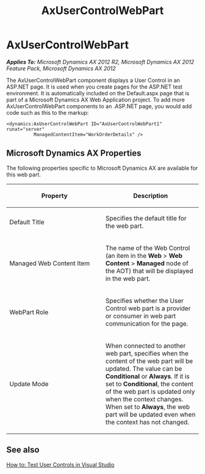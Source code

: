 ﻿---
title: AxUserControlWebPart
TOCTitle: AxUserControlWebPart
ms:assetid: f4bddd5e-7252-4817-b4ee-111037572299
ms:mtpsurl: https://msdn.microsoft.com/en-us/library/Cc654080(v=AX.60)
ms:contentKeyID: 28119518
ms.date: 11/07/2012
mtps_version: v=AX.60
---

# AxUserControlWebPart 


_**Applies To:** Microsoft Dynamics AX 2012 R2, Microsoft Dynamics AX 2012 Feature Pack, Microsoft Dynamics AX 2012_

The AxUserControlWebPart component displays a User Control in an ASP.NET page. It is used when you create pages for the ASP.NET test environment. It is automatically included on the Default.aspx page that is part of a Microsoft Dynamics AX Web Application project. To add more AxUserControlWebPart components to an .ASP.NET page, you would add code such as this to the markup:

    <dynamics:AxUserControlWebPart ID="AxUserControlWebPart1" runat="server" 
              ManagedContentItem="WorkOrderDetails" />

## Microsoft Dynamics AX Properties

The following properties specific to Microsoft Dynamics AX are available for this web part.

<table>
<colgroup>
<col style="width: 50%" />
<col style="width: 50%" />
</colgroup>
<thead>
<tr class="header">
<th><p>Property</p></th>
<th><p>Description</p></th>
</tr>
</thead>
<tbody>
<tr class="odd">
<td><p>Default Title</p></td>
<td><p>Specifies the default title for the web part.</p></td>
</tr>
<tr class="even">
<td><p>Managed Web Content Item</p></td>
<td><p>The name of the Web Control (an item in the <strong>Web</strong> &gt; <strong>Web Content</strong> &gt; <strong>Managed</strong> node of the AOT) that will be displayed in the web part.</p></td>
</tr>
<tr class="odd">
<td><p>WebPart Role</p></td>
<td><p>Specifies whether the User Control web part is a provider or consumer in web part communication for the page.</p></td>
</tr>
<tr class="even">
<td><p>Update Mode</p></td>
<td><p>When connected to another web part, specifies when the content of the web part will be updated. The value can be <strong>Conditional</strong> or <strong>Always</strong>. If it is set to <strong>Conditional</strong>, the content of the web part is updated only when the context changes. When set to <strong>Always</strong>, the web part will be updated even when the context has not changed.</p></td>
</tr>
</tbody>
</table>


## See also

[How to: Test User Controls in Visual Studio](how-to-test-user-controls-in-visual-studio.md)

